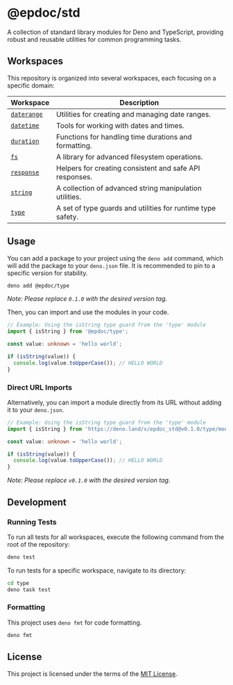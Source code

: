 # @epdoc/std

A collection of standard library modules for Deno and TypeScript, providing robust and reusable utilities for common
programming tasks.

## Workspaces

This repository is organized into several workspaces, each focusing on a specific domain:

| Workspace                            | Description                                                 |
| ------------------------------------ | ----------------------------------------------------------- |
| [`daterange`](./daterange/README.md) | Utilities for creating and managing date ranges.            |
| [`datetime`](./datetime/README.md)   | Tools for working with dates and times.                     |
| [`duration`](./duration/README.md)   | Functions for handling time durations and formatting.       |
| [`fs`](./fs/README.md)               | A library for advanced filesystem operations.               |
| [`response`](./response/README.md)   | Helpers for creating consistent and safe API responses.     |
| [`string`](./string/README.md)       | A collection of advanced string manipulation utilities.     |
| [`type`](./type/README.md)           | A set of type guards and utilities for runtime type safety. |

## Usage

You can add a package to your project using the `deno add` command, which will add the package to your `deno.json` file.
It is recommended to pin to a specific version for stability.

```sh
deno add @epdoc/type
```

_Note: Please replace `0.1.0` with the desired version tag._

Then, you can import and use the modules in your code.

```typescript
// Example: Using the isString type guard from the 'type' module
import { isString } from '@epdoc/type';

const value: unknown = 'hello world';

if (isString(value)) {
  console.log(value.toUpperCase()); // HELLO WORLD
}
```

### Direct URL Imports

Alternatively, you can import a module directly from its URL without adding it to your `deno.json`.

```typescript
// Example: Using the isString type guard from the 'type' module
import { isString } from 'https://deno.land/x/epdoc_std@v0.1.0/type/mod.ts';

const value: unknown = 'hello world';

if (isString(value)) {
  console.log(value.toUpperCase()); // HELLO WORLD
}
```

_Note: Please replace `v0.1.0` with the desired version tag._

## Development

### Running Tests

To run all tests for all workspaces, execute the following command from the root of the repository:

```sh
deno test
```

To run tests for a specific workspace, navigate to its directory:

```sh
cd type
deno task test
```

### Formatting

This project uses `deno fmt` for code formatting.

```sh
deno fmt
```

## License

This project is licensed under the terms of the [MIT License](./LICENSE).
